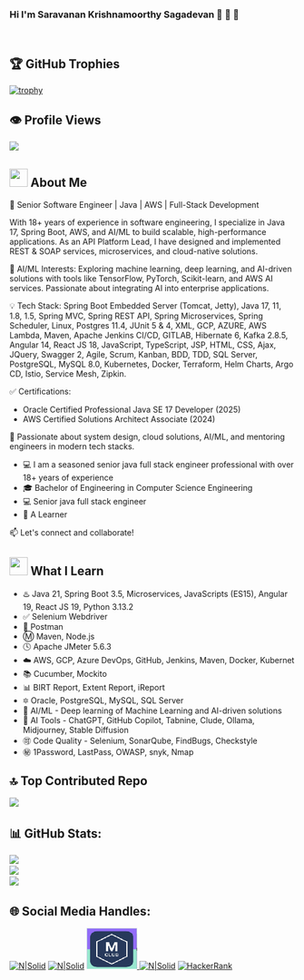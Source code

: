 ### Hi I'm Saravanan Krishnamoorthy Sagadevan 👋 👋 👋 

<img src="https://www.animatedimages.org/data/media/562/animated-line-image-0429.gif" width="100%" height="5px">

## 🏆 GitHub Trophies
[![trophy](https://github-profile-trophy.vercel.app/?username=saravanan81java)](https://github.com/ryo-ma/github-profile-trophy)

## 👁️ Profile Views
<img src="https://komarev.com/ghpvc/?username=saravanan81java&color=brightgreen" width="250">

## <img src="https://img.icons8.com/metro/2x/administrator-male.png" width="32" height="32" /> About Me

🚀 Senior Software Engineer | Java | AWS | Full-Stack Development

With 18+ years of experience in software engineering, I specialize in Java 17, Spring Boot, AWS, and AI/ML to build scalable, high-performance applications. As an API Platform Lead, I have designed and implemented REST & SOAP services, microservices, and cloud-native solutions.

🤖 AI/ML Interests: Exploring machine learning, deep learning, and AI-driven solutions with tools like TensorFlow, PyTorch, Scikit-learn, and AWS AI services. Passionate about integrating AI into enterprise applications.

💡 Tech Stack: Spring Boot Embedded Server (Tomcat, Jetty), Java 17, 11, 1.8, 1.5, Spring MVC, Spring REST API, Spring Microservices, Spring Scheduler, Linux, Postgres 11.4, JUnit 5 & 4, XML, GCP, AZURE, AWS Lambda, Maven, Apache Jenkins CI/CD, GITLAB, Hibernate 6, Kafka 2.8.5, Angular 14, React JS 18, JavaScript, TypeScript, JSP, HTML, CSS, Ajax, JQuery, Swagger 2, Agile, Scrum, Kanban, BDD, TDD, SQL Server, PostgreSQL, MySQL 8.0, Kubernetes, Docker, Terraform, Helm Charts, Argo CD, Istio, Service Mesh, Zipkin.

✅ Certifications:

- Oracle Certified Professional Java SE 17 Developer (2025)
- AWS Certified Solutions Architect Associate (2024)

🔹 Passionate about system design, cloud solutions, AI/ML, and mentoring engineers in modern tech stacks.

- :computer: I am a seasoned senior java full stack engineer professional with over 18+ years of experience
- :mortar_board: Bachelor of Engineering in Computer Science Engineering
- 💻 Senior java full stack engineer
- :book: A Learner 

📫 Let's connect and collaborate!

## <img src="https://img.icons8.com/metro/2x/reading.png" width="32" height="32"/> What I Learn
 - :hotsprings: Java 21, Spring Boot 3.5, Microservices, JavaScripts (ES15), Angular 19, React JS 19, Python 3.13.2
 - :white_check_mark: Selenium Webdriver
 - :rocket: Postman
 - :m: Maven, Node.js
 - :clock4: Apache JMeter 5.6.3
 - :cloud: AWS, GCP, Azure DevOps, GitHub, Jenkins, Maven, Docker, Kubernet
 - :books: Cucumber, Mockito
 - :bar_chart: BIRT Report, Extent Report, iReport
 - :six_pointed_star: Oracle, PostgreSQL, MySQL, SQL Server
 - :brain: AI/ML - Deep learning of Machine Learning and AI-driven solutions
 - :brain: AI Tools - ChatGPT, GitHub Copilot, Tabnine, Clude, Ollama, Midjourney, Stable Diffusion
 - :accept: Code Quality - Selenium, SonarQube, FindBugs, Checkstyle
 - :secret: 1Password, LastPass, OWASP, snyk, Nmap


## 🔝 Top Contributed Repo
<div style="padding: 0px 0px;border: 0px solid;">
  <img src="https://github-contributor-stats.vercel.app/api?username=saravanan81java&limit=5&theme=radical&combine_all_yearly_contributions=true" width="500"/>
</div> 

## 📊 GitHub Stats:

<div style="padding: 0px 0px;border: 0px solid;">
      <img src="https://github-readme-stats.vercel.app/api?username=saravanan81java&show_icons=true&theme=radical&hide_border=false" width="500"/>
</div>
<div>
  <img src="https://github-readme-stats.vercel.app/api/top-langs/?username=saravanan81java&theme=highcontrast&hide_border=false&include_all_commits=true&count_private=false&layout=compact" width="500"/>
</div>
<div> 
  <img src="https://github-readme-streak-stats.herokuapp.com/?user=saravanan81java&theme=highcontrast&hide_border=false" width="500"/>
</div> 

## 🌐 Social Media Handles:
[![N|Solid](https://img.icons8.com/fluent/72/linkedin.png)](https://www.linkedin.com/in/saravananks81)
[![N|Solid](https://img.icons8.com/dusk/72/postman-api.png)](https://www.postman.com/saravanan81java)
[![image](https://raw.githubusercontent.com/saravanan81java/saravanan81java/refs/heads/main/image.png)
](https://www.mentoring-club.com/the-mentors/saravanan-krishnamoorthy-sagadevan)
[![N|Solid](https://img.icons8.com/color/72/stackoverflow.png)](https://stackoverflow.com/users/28155428/saravanan-ks)
[![HackerRank](https://img.shields.io/badge/HackerRank-2EC866?style=flat&logo=HackerRank&logoColor=white)](https://www.hackerrank.com/profile/mail4saravananks)


